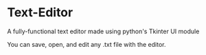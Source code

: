 # Text-Editor
A fully-functional text editor made using python's Tkinter UI module


You can save, open, and edit any .txt file with the editor.
